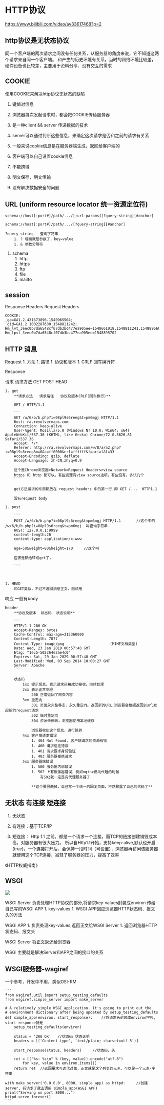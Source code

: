 # HTTP协议
https://www.bilibili.com/video/av33617468?p=2

## http协议是无状态协议
同一个客户端的两次请求之间没有任何关系，从服务器的角度来说，它不知道这两个请求来自同一个客户端。
和产生的历史环境有关系，当时的网络环境比较差，硬件设备也比较差，主要用于资料分享，没有交互的需求

## COOKIE
使用COOKIE来解决http协议无状态的缺陷    

1. 键值对信息
1. 浏览器每次发起请求时，都会把COOKIE传给服务器
1. 是一种client && server 传递数据的技术
1. server可以通过判断这些信息，来确定这次请求是否和之前的请求有关系
1. 一般来说cookie信息是在服务器端生成，返回给客户端的
1. 客户端可以自己设置cookie信息
1. 不能跨域
1. 明文保存，明文传输


1. 没有解决数据安全的问题

## URL (uniform resource locator 统一资源定位符)

```
schema://host[:port#]/path/.../[;url-params][?query-string][#anchor]

schema://host[:port#]/path/.../[?query-string][#anchor]

?query-string   查询字符串
    1. ? 后面就是参数了，key=value
    1. & 参数分隔符

```

1. schema
    1. http
    1. https
    1. ftp
    1. file
    1. mailto





## session

Response Headers
Request Headers

```
COOKIE:
_ga=GA1.2.431673896.1540965504; 
_gid=GA1.2.1002287600.1548811242; 
Hm_lvt_3eec0b7da6548cf07db3bc477ea905ee=1548661018,1548811241,1548895697; 
Hm_lpvt_3eec0b7da6548cf07db3bc477ea905ee=1548895702
```



## HTTP 消息

Request
            1. 方法 
            1. 路径
            1. 协议和版本
            1. CRLF 回车换行符

Response

请求
    请求方法
        GET
        POST
        HEAD

    1. get
        **请求方法   请求路径   协议及版本CRLF(回车换行)**

        GET / HTTP/1.1
    
        ```
        GET /w/6/b/b.php?i=08pl9s6reeg&t=pm6mgj HTTP/1.1
        Host: ra.revolvermaps.com
        Connection: keep-alive
        User-Agent: Mozilla/5.0 (Windows NT 10.0; Win64; x64) AppleWebKit/537.36 (KHTML, like Gecko) Chrome/72.0.3626.81 Safari/537.36
        Accept: */*
        Referer: http://ra.revolvermaps.com/w/8/a/a2.php?i=08pl9s6reeg&m=0&c=ff0000&cr1=ffffff&f=arial&l=33
        Accept-Encoding: gzip, deflate
        Accept-Language: zh-CN,zh;q=0.9

        这个是Chrome浏览器>Network>Request Headers>view source
        https 和 http 都可以，有些资源有view source选项，有些没有，多试几个
        ```
        
        get方法请求的东西都放在 request headers 中的第一行,即 GET /...  HTTP1.1

        没有request body
        
    1. post
        
        ```
        POST /w/6/b/b.php?i=08pl9s6reeg&t=pm6mgj HTTP/1.1       //这个中的 /w/6/b/b.php?i=08pl9s6reeg&t=pm6mgj  叫查询字符串
        HOST: 127.0.0.1:9999
        content-length:26
        content-type: application/x-www

        age=58&weight=80&height=170     //这个叫

        应该是都给转成get了，

        ```
        
        

    1. HEAD
        和GET类似，不过不返回消息正文，测试用
   
响应 
    一般有body 

    header 
        **协议及版本  状态码  状态说明**
        
        ```
        HTTP/1.1 200 OK
        Accept-Ranges: bytes
        Cache-Control: max-age=315360000
        Content-Length: 7877
        Content-Type: image/png                     (MIME文档类型)
        Date: Wed, 23 Jan 2019 00:57:40 GMT
        Etag: "1ec5-502264e2ae4c0"
        Expires: Sat, 20 Jan 2029 00:57:40 GMT
        Last-Modified: Wed, 03 Sep 2014 10:00:27 GMT
        Server: Apache
        ```
        
        状态码
            1xx 提示信息，表示请求已被成功接收，继续处理
            2xx 表示正常响应
                200 正常返回了网页内容
            3xx 重定向
                301 页面永久性移走，永久重定向。返回新的URL,浏览器会根据返回到url发起新的request请求
                302 临时重定向
                304 资源未修改，浏览器使用本地缓存

                浏览器收到这个信息，进行跳转
            4xx 客户端请求错误
                1. 404 Not Found, 客户端请求的资源有错
                1. 400 请求语法错误
                1. 401 请求要求身份验证
                1. 403 服务器拒绝请求
            5xx 服务器端错误
                1. 500 服务器内部错误
                1. 502 上有服务器错误，例如nginx反向代理的时候
                    有502就一定是有代理服务器了

                **这个要屏蔽掉，自己写一个统一的回复页面，不然暴露了自己的代码了**
            
## 无状态 有连接 短连接
1. 无状态

1. 有连接：基于TCP/IP

1. 短连接：
    Http 1.1 之前，都是一个请求一个连接，而TCP的链接创建销毁成本高，对服务器有很大压力。
    所以自Http1.1开始，支持keep-alive,默认也开启(true)，一个连接打开后，会保持一段时间（可设置），浏览器再访问该服务器就使用这个TCP连接，减轻了服务器的压力，提高了效率

《HTTP权威指南》


## WSGI

<img src="./materials/WSGI.png">

WSGI Server 负责处理HTTP协议的部分,将请求key-values封装成environ 传给 自己写的WSGI APP
    1. key-values
    1. WSGI APP回应浏览器HTTP状态码、报文头的方法

WSGI APP 
    1. 负责处理key-values,返回正文给WSGI Server
    1. 返回浏览器HTTP状态码、报文头

WSGI Server 将正文返还给浏览器


WSGI 主要就是解决Server和APP之间的接口的关系


## WSGI服务器-wsgiref
一个参考，开发中不用，类似OSI-RM

    ```
    from wsgiref.util import setup_testing_defaults
    from wsgiref.simple_server import make_server

    # A relatively simple WSGI application. It's going to print out the
    # environment dictionary after being updated by setup_testing_defaults
    def simple_app(environ, start_response):    //将请求头封装成environ字典, start-response就是
        setup_testing_defaults(environ)

        status = '200 OK'   //状态码 状态说明
        headers = [('Content-type', 'text/plain; charset=utf-8')]

        start_response(status, headers)     //状态码，头

        ret = [("%s: %s\n" % (key, value)).encode("utf-8")
            for key, value in environ.items()]
        return ret  //返回要求可迭代对象，正文就是这个列表的元素，可以是一个元素-字符串

    with make_server('0.0.0.0', 8000, simple_app) as httpd:     //创建server, 有请求了就去调用 simple_app(WSGI APP)
    print("Serving on port 8000...")
    httpd.serve_forever()
    ```











